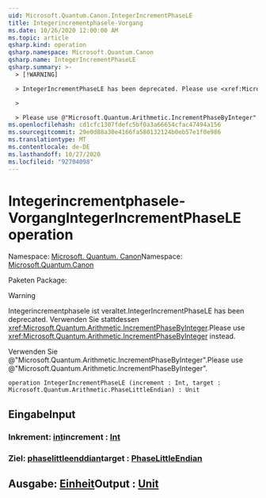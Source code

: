 ```yaml
---
uid: Microsoft.Quantum.Canon.IntegerIncrementPhaseLE
title: Integerincrementphasele-Vorgang
ms.date: 10/26/2020 12:00:00 AM
ms.topic: article
qsharp.kind: operation
qsharp.namespace: Microsoft.Quantum.Canon
qsharp.name: IntegerIncrementPhaseLE
qsharp.summary: >-
  > [!WARNING]

  > IntegerIncrementPhaseLE has been deprecated. Please use <xref:Microsoft.Quantum.Arithmetic.IncrementPhaseByInteger> instead.

  >

  > Please use @"Microsoft.Quantum.Arithmetic.IncrementPhaseByInteger".
ms.openlocfilehash: cd1cfc1307fdefc5bf0a3a66654cfac47494a156
ms.sourcegitcommit: 29e0d88a30e4166fa580132124b0eb57e1f0e986
ms.translationtype: MT
ms.contentlocale: de-DE
ms.lasthandoff: 10/27/2020
ms.locfileid: "92704098"
---
```

# <a name="integerincrementphasele-operation"></a><span data-ttu-id="ca492-102">Integerincrementphasele-Vorgang</span><span class="sxs-lookup"><span data-stu-id="ca492-102">IntegerIncrementPhaseLE operation</span></span>

<span data-ttu-id="ca492-103">Namespace: [Microsoft. Quantum. Canon](xref:Microsoft.Quantum.Canon)</span><span class="sxs-lookup"><span data-stu-id="ca492-103">Namespace: [Microsoft.Quantum.Canon](xref:Microsoft.Quantum.Canon)</span></span>

<span data-ttu-id="ca492-104">Paketen [](https://nuget.org/packages/)</span><span class="sxs-lookup"><span data-stu-id="ca492-104">Package: [](https://nuget.org/packages/)</span></span>


> [!WARNING]
> <span data-ttu-id="ca492-105">Integerincrementphasele ist veraltet.</span><span class="sxs-lookup"><span data-stu-id="ca492-105">IntegerIncrementPhaseLE has been deprecated.</span></span> <span data-ttu-id="ca492-106">Verwenden Sie stattdessen <xref:Microsoft.Quantum.Arithmetic.IncrementPhaseByInteger>.</span><span class="sxs-lookup"><span data-stu-id="ca492-106">Please use <xref:Microsoft.Quantum.Arithmetic.IncrementPhaseByInteger> instead.</span></span>
>
> <span data-ttu-id="ca492-107">Verwenden Sie @"Microsoft.Quantum.Arithmetic.IncrementPhaseByInteger".</span><span class="sxs-lookup"><span data-stu-id="ca492-107">Please use @"Microsoft.Quantum.Arithmetic.IncrementPhaseByInteger".</span></span>



```qsharp
operation IntegerIncrementPhaseLE (increment : Int, target : Microsoft.Quantum.Arithmetic.PhaseLittleEndian) : Unit
```


## <a name="input"></a><span data-ttu-id="ca492-108">Eingabe</span><span class="sxs-lookup"><span data-stu-id="ca492-108">Input</span></span>

### <a name="increment--int"></a><span data-ttu-id="ca492-109">Inkrement: [int](xref:microsoft.quantum.lang-ref.int)</span><span class="sxs-lookup"><span data-stu-id="ca492-109">increment : [Int](xref:microsoft.quantum.lang-ref.int)</span></span>




### <a name="target--phaselittleendian"></a><span data-ttu-id="ca492-110">Ziel: [phaselittleenddian](xref:Microsoft.Quantum.Arithmetic.PhaseLittleEndian)</span><span class="sxs-lookup"><span data-stu-id="ca492-110">target : [PhaseLittleEndian](xref:Microsoft.Quantum.Arithmetic.PhaseLittleEndian)</span></span>





## <a name="output--unit"></a><span data-ttu-id="ca492-111">Ausgabe: [Einheit](xref:microsoft.quantum.lang-ref.unit)</span><span class="sxs-lookup"><span data-stu-id="ca492-111">Output : [Unit](xref:microsoft.quantum.lang-ref.unit)</span></span>

